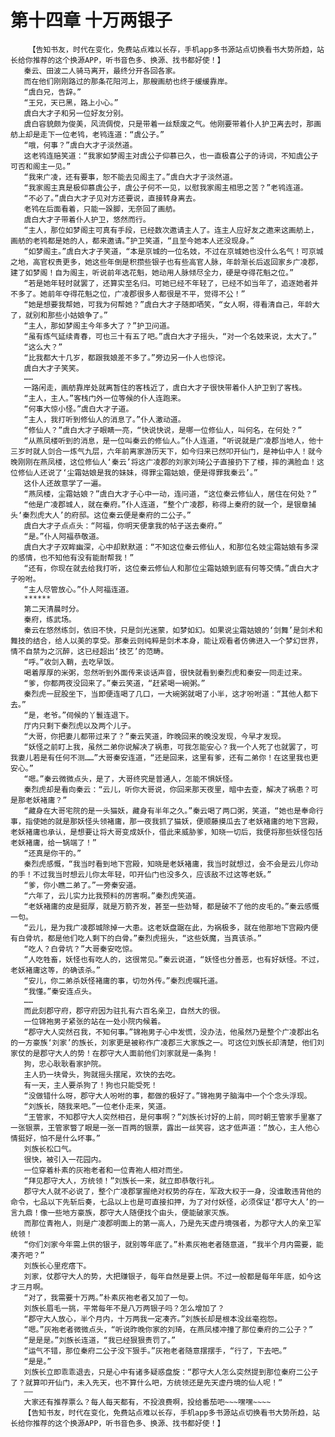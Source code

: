 # 第十四章 十万两银子
        【告知书友，时代在变化，免费站点难以长存，手机app多书源站点切换看书大势所趋，站长给你推荐的这个换源APP，听书音色多、换源、找书都好使！】
       秦云、田波二人骑马离开，最终分开各回各家。
       而在他们刚刚路过的那条花阳河上，那艘画舫也终于缓缓靠岸。
       “虞白兄，告辞。”
       “王兄，天已黑，路上小心。”
       虞白大才子和另一位好友分别。
       虞白容貌颇为俊美，风流倜傥，只是带着一丝颓废之气。他刚要带着仆人护卫离去时，那画舫上却是走下一位老鸨，老鸨连道：“虞公子。”
       “哦，何事？”虞白大才子淡然道。
       这老鸨连赔笑道：“我家如梦阁主对虞公子仰慕已久，也一直极喜公子的诗词，不知虞公子可否和阁主一见。”
       “我来广凌，还有要事，恕不能去见阁主了。”虞白大才子淡然道。
       “我家阁主真是极仰慕虞公子，虞公子何不一见，以慰我家阁主相思之苦？”老鸨连道。
       “不必了。”虞白大才子见对方还要说，直接转身离去。
       老鸨在后面看着，只能一跺脚，无奈回了画舫。
       虞白大才子带着仆人护卫，悠然而行。
       “主人，那位如梦阁主可真有手段，已经数次邀请主人了。连主人应好友之邀来这画舫上，画舫的老鸨都是她的人，都来邀请。”护卫笑道，“且至今她本人还没现身。”
       “如梦阁主。”虞白大才子笑道，“本是京城的一位名妓，不过在京城她也没什么名气！可京城之地，高官权贵更多，她这些年倒是积攒些银子也有些高官人脉，年龄渐长后返回家乡广凌郡，建了如梦阁！自为阁主，听说前年选花魁，她动用人脉倾尽全力，硬是夺得花魁之位。”
       “若是她年轻时就罢了，还算实至名归。可她已经不年轻了，已经不如当年了，追逐她者并不多了。她前年夺得花魁之位，广凌郡很多人都很是不平，觉得不公！”
       “她是想要我帮她，可我为何帮她？”虞白大才子随即哂笑，“女人啊，得看清自己，年龄大了，就别和那些小姑娘争了。”
       “主人，那如梦阁主今年多大了？”护卫问道。
       “虽有炼气延续青春，可也三十有五了吧。”虞白大才子摇头，“对一个名妓来说，太大了。”
       “这么大？”
       “比我都大十几岁，都跟我娘差不多了。”旁边另一仆人也惊诧。
       虞白大才子笑笑。
       ……
       一路闲走，画舫靠岸处就离暂住的客栈近了，虞白大才子很快带着仆人护卫到了客栈。
       “主人，主人。”客栈门外一位等候的仆人连跑来。
       “何事大惊小怪。”虞白大才子道。
       “主人，我打听到修仙人的消息了。”仆人激动道。
       “修仙人？”虞白大才子眼睛一亮，“快说快说，是哪一位修仙人，叫何名，在何处？”
       “从燕凤楼听到的消息，是一位叫秦云的修仙人。”仆人连道，“听说就是广凌郡当地人，他十三岁时就人剑合一炼气九层，六年前离家游历天下，如今归来已然叩开仙门，是神仙中人！就今晚刚刚在燕凤楼，这位修仙人‘秦云’将这广凌郡的刘家刘琦公子直接扔下了楼，摔的满脸血！这位修仙人还说了‘尘霜姑娘是我的妹妹，得罪尘霜姑娘，便是得罪我秦云’。”
       这仆人还故意学了一遍。
       “燕凤楼，尘霜姑娘？”虞白大才子心中一动，连问道，“这位秦云修仙人，居住在何处？”
       “他是广凌郡城人，就在秦府。”仆人连道，“整个广凌郡，称得上秦府的就一个，是银章捕头‘秦烈虎大人’的府邸。这位秦云便是秦府的二公子。”
       虞白大才子点点头：“阿福，你明天便拿我的帖子送去秦府。”
       “是。”仆人阿福恭敬道。
       虞白大才子双眸幽深，心中却默默道：“不知这位秦云修仙人，和那位名妓尘霜姑娘有多深的感情，也不知他有没有能耐帮我！”
       “还有，你现在就去给我打听，这位秦云修仙人和那位尘霜姑娘到底有何等交情。”虞白大才子吩咐。
       “主人尽管放心。”仆人阿福连道。
       ******
       第二天清晨时分。
       秦府，练武场。
       秦云在悠然练剑，依旧不快，只是剑光迷蒙，如梦如幻。如果说尘霜姑娘的‘剑舞’是剑术和舞技的结合，给人以美的享受。那秦云则纯粹是剑术本身，能让观看者仿佛进入一个梦幻世界，情不自禁为之沉醉，这已经超出‘技艺’的范畴。
       “呼。”收剑入鞘，去吃早饭。
       喝着厚厚的米粥，忽然听到外面传来谈话声音，很快就看到秦烈虎和秦安一同走过来。
       “爹，你都两夜没回来了。”秦云笑道，“赶紧喝一碗粥。”
       秦烈虎一屁股坐下，当即便连喝了几口，一大碗粥就喝了小半，这才吩咐道：“其他人都下去。”
       “是，老爷。”伺候的丫鬟连退下。
       厅内只剩下秦烈虎以及两个儿子。
       “大哥，你把妻儿都带过来了？”秦云笑道，昨晚回来的晚没发现，今早才发现。
       “妖怪之前盯上我，虽然二弟你说解决了祸患，可我怎能安心？我一个人死了也就罢了，可我妻儿若是有任何不测……”大哥秦安连道，“还是回来，这里有爹，还有二弟你！在这里我也更安心。”
       “嗯。”秦云微微点头，是了，大哥终究是普通人，怎能不惧妖怪。
       秦烈虎却是看向秦云：“云儿，听你大哥说，你回来那天夜里，暗中去查，解决了祸患？可是那老妖褚庸？”
       “藏身在大哥宅院的是一头猫妖，藏身有半年之久。”秦云喝了两口粥，笑道，“她也是奉命行事，指使她的就是那妖怪头领褚庸，那一夜我抓了猫妖，便顺藤摸瓜去了老妖褚庸的地下宫殿，老妖褚庸也承认，是想要让将大哥变成妖仆，借此来威胁爹，知晓一切后，我便将那些妖怪包括老妖褚庸，给一锅端了！”
       “还真是你干的。”
       秦烈虎感慨，“我当时看到地下宫殿，知晓是老妖褚庸，我当时就想过，会不会是云儿你动的手！不过我当时想云儿你太年轻，叩开仙门也没多久，应该敌不过这等老妖。”
       “爹，你小瞧二弟了。”一旁秦安道。
       “六年了，云儿实力比我预料的厉害啊。”秦烈虎笑道。
       “老妖褚庸的皮是挺厚，就是万箭齐发，甚至一些劲弩，都是破不了他的皮毛的。”秦云感慨一句。
       “云儿，是为我广凌郡城除掉一大患。这老妖盘踞在此，为祸极多，就在他那地下宫殿内便有白骨坑，都是他们吃人剩下的白骨。”秦烈虎摇头，“这些妖魔，当真该杀。”
       “吃人？白骨坑？”大哥秦安吃惊。
       “人吃牲畜，妖怪也有吃人的，这很常见。”秦云说道，“妖怪也分善恶，也有好妖怪。不过，老妖褚庸这等，的确该杀。”
       “安儿，你二弟杀妖怪褚庸的事，切勿外传。”秦烈虎嘱托道。
       “我懂。”秦安连点头。
       ……
       而此刻郡守府，郡守府因为驻扎有六百名亲卫，自然大的很。
       一位锦袍男子紧张的站在一处小院内候着。
       “郡守大人突然召我，不知何事。”锦袍男子心中发慌，没办法，他虽然乃是整个广凌郡出名的一方豪族‘刘家’的族长，刘家更是被称作广凌郡三大家族之一。可这位刘族长却清楚，他们刘家仗的是郡守大人的势！在郡守大人面前他们刘家就是一条狗！
       狗，忠心耿耿看家护院。
       主人扔一块骨头，狗就摇头摆尾，欢快的去吃。
       有一天，主人要杀狗了！狗也只能受死！
       “没做错什么呀，郡守大人吩咐的事，都做的极好了。”锦袍男子脑海中一个个念头浮现。
       “刘族长，随我来吧。”一位老仆走来，笑道。
       “王管家，不知郡守大人突然相召，是何事啊？”刘族长讨好的上前，同时朝王管家手里塞了一张银票，王管家瞥了眼是一张一百两的银票，露出一丝笑容，这才低声道：“放心，主人他心情挺好，怕不是什么坏事。”
       刘族长松口气。
       很快，被引入一花园内。
       一位穿着朴素的灰袍老者和一位青袍人相对而坐。
       “拜见郡守大人，方统领！”刘族长一来，就立即恭敬行礼。
       郡守大人就不必说了，整个广凌郡掌握绝对权势的存在，军政大权于一身，没谁敢违背他的命令，七品以下先斩后奏，七品以上也是可直接扣押，为了对付妖怪，必须保证‘郡守大人’的一言九鼎！像一些地方豪族，郡守大人随便找个由头，便能破家灭族。
       而那位青袍人，则是广凌郡明面上的第一高人，乃是先天虚丹境强者，为郡守大人的亲卫军统领！
       “你们刘家今年需上供的银子，就别等年底了。”朴素灰袍老者随意道，“我半个月内需要，能凑齐吧？”
       刘族长心里疙瘩下。
       刘家，仗郡守大人的势，大把赚银子，每年自然是要上供。不过一般都是每年年底，如今这才三月啊。
       “对了，我需要十万两。”朴素灰袍老者又加了一句。
       刘族长眉毛一挑，平常每年不是八万两银子吗？怎么增加了？
       “郡守大人放心，半个月内，十万两我一定凑齐。”刘族长却是根本没丝毫抱怨。
       “嗯。”灰袍老者微微点头，“听说昨晚你家的刘琦，在燕凤楼冲撞了那位秦府的二公子？”
       “是是是。”刘族长连道，“我已经狠狠责罚了。”
       “运气不错，那位秦府二公子没下狠手。”灰袍老者随意摆摆手，“行了，下去吧。”
       “是是。”
       刘族长立即乖乖退去，只是心中有诸多疑惑盘旋：“郡守大人怎么突然提到那位秦府二公子了？就算叩开仙门，未入先天，也不算什么吧，方统领还是先天虚丹境的仙人呢！”
       ——
       大家还有推荐票么？每人每天都有，不投浪费啊，投给番茄吧~~~嘿嘿~~~~
       【告知书友，时代在变化，免费站点难以长存，手机app多书源站点切换看书大势所趋，站长给你推荐的这个换源APP，听书音色多、换源、找书都好使！】